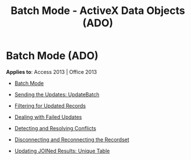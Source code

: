﻿---
title: Batch Mode - ActiveX Data Objects (ADO)
TOCTitle: Batch Mode
ms:assetid: a67dc9ec-10b7-4b46-8110-21c0f6592fb7
ms:mtpsurl: https://msdn.microsoft.com/library/JJ249770(v=office.15)
ms:contentKeyID: 48546857
ms.date: 09/18/2015
mtps_version: v=office.15
---

# Batch Mode (ADO)


**Applies to**: Access 2013 | Office 2013



  - [Batch Mode](batch-mode.md)

  - [Sending the Updates: UpdateBatch](sending-the-updates-updatebatch.md)

  - [Filtering for Updated Records](filtering-for-updated-records.md)

  - [Dealing with Failed Updates](dealing-with-failed-updates.md)

  - [Detecting and Resolving Conflicts](detecting-and-resolving-conflicts.md)

  - [Disconnecting and Reconnecting the Recordset](disconnecting-and-reconnecting-the-recordset.md)

  - [Updating JOINed Results: Unique Table](updating-joined-results-unique-table.md)


